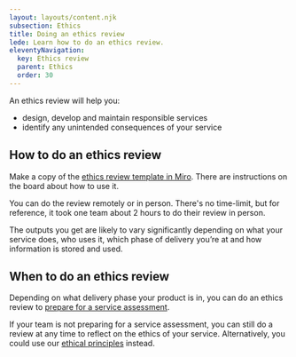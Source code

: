 ```yaml
---
layout: layouts/content.njk
subsection: Ethics
title: Doing an ethics review
lede: Learn how to do an ethics review.
eleventyNavigation:
  key: Ethics review
  parent: Ethics
  order: 30
---
```


An ethics review will help you:

- design, develop and maintain responsible services
- identify any unintended consequences of your service

## How to do an ethics review

Make a copy of the [ethics review template in Miro](https://miro.com/app/board/uXjVPlD7OmE=/?userEmail=laura.parker6@digital.justice.gov.uk&track=true&utm_source=notification&utm_medium=email&utm_campaign=add-to-board&utm_content=go-to-board). There are instructions on the board about how to use it.

You can do the review remotely or in person. There's no time-limit, but for reference, it took one team about 2 hours to do their review in person.

The outputs you get are likely to vary significantly depending on what your service does, who uses it, which phase of delivery you’re at and how information is stored and used.

## When to do an ethics review

Depending on what delivery phase your product is in, you can do an ethics review to [prepare for a service assessment](/ethics/assessment/).  
 
If your team is not preparing for a service assessment, you can still do a review at any time to reflect on the ethics of your service. Alternatively, you could use our [ethical principles](/ethics/principles/) instead.